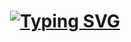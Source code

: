 <h1 align="center">
  <a href="https://git.io/typing-svg"><img src="https://readme-typing-svg.herokuapp.com?font=Fira+Code&pause=1000&center=true&random=false&width=435&lines=Hello+Dolly+!" alt="Typing SVG" /></a>
  </h1><h3 align="center">
